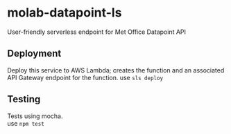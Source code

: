 # molab-datapoint-ls
User-friendly serverless endpoint for Met Office Datapoint API

## Deployment
Deploy this service to AWS Lambda; creates the function and an associated API Gateway endpoint for the function.
use `sls deploy`

## Testing
Tests using mocha.  
use `npm test`


